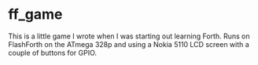 # ff_game

This is a little game I wrote when I was starting out learning Forth.
Runs on FlashForth on the ATmega 328p and using a Nokia 5110 LCD screen with a couple of buttons for GPIO. 
